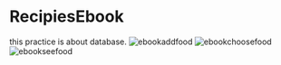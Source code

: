 # RecipiesEbook
this practice is about database.
![ebookaddfood](https://user-images.githubusercontent.com/102736170/167006401-9fa61daa-f9e5-4de4-9129-0755b7ca4fec.JPG)
![ebookchoosefood](https://user-images.githubusercontent.com/102736170/167006457-c51d1e8a-aaca-4760-9671-af8dc2c35e3a.JPG)
![ebookseefood](https://user-images.githubusercontent.com/102736170/167006468-88589b5d-c68c-4d80-bd26-2d39cd12f285.JPG)

